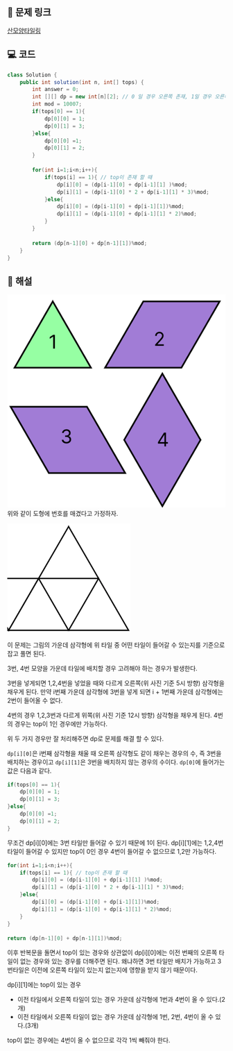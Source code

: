 ## 🔗 문제 링크
[산모양타일링](https://school.programmers.co.kr/learn/courses/30/lessons/258705)

## 💻 코드
```java
class Solution {
    public int solution(int n, int[] tops) {
        int answer = 0;
        int [][] dp = new int[n][2]; // 0 일 경우 오른쪽 존재, 1일 경우 오른쪽 존재 x
        int mod = 10007;
        if(tops[0] == 1){
            dp[0][0] = 1;
            dp[0][1] = 3;
        }else{
            dp[0][0] =1;
            dp[0][1] = 2;
        }
        
        for(int i=1;i<n;i++){
            if(tops[i] == 1){ // top이 존재 할 때
                dp[i][0] = (dp[i-1][0] + dp[i-1][1] )%mod;
                dp[i][1] = (dp[i-1][0] * 2 + dp[i-1][1] * 3)%mod;
            }else{
                dp[i][0] = (dp[i-1][0] + dp[i-1][1])%mod;
                dp[i][1] = (dp[i-1][0] + dp[i-1][1] * 2)%mod;
            }
        }

        return (dp[n-1][0] + dp[n-1][1])%mod;
    }
}
```

## 📝 해설
![img.png](산모양타일링-02.png)
위와 같이 도형에 번호를 매겼다고 가정하자.

![img.png](산모양타일링-01.png)

이 문제는 그림의 가운데 삼각형에 위 타일 중 어떤 타일이 들어갈 수 있는지를 기준으로 잡고 풀면 된다.

3번, 4번 모양을 가운데 타일에 배치할 경우 고려해야 하는 경우가 발생한다.

3번을 넣게되면 1,2,4번을 넣었을 때와 다르게 오른쪽(위 사진 기준 5시 방향) 삼각형을 채우게 된다. 만약 i번째 가운데 삼각형에 3번을 넣게 되면 i + 1번째 가운데 삼각형에는 2번이 들어올 수 없다.

4번의 경우 1,2,3번과 다르게 위쪽(위 사진 기준 12시 방향) 삼각형을 채우게 된다. 4번의 경우는 top이 1인 경우에만 가능하다.

위 두 가지 경우만 잘 처리해주면 dp로 문제를 해결 할 수 있다.

`dp[i][0]`은 i번째 삼각형을 채울 때 오른쪽 삼각형도 같이 채우는 경우의 수, 즉 3번을 배치하는 경우이고 `dp[i][1]`은 3번을 배치하지 않는 경우의 수이다.
`dp[0]`에 들어가는 값은 다음과 같다. 

```java
if(tops[0] == 1){
    dp[0][0] = 1;
    dp[0][1] = 3;
}else{
    dp[0][0] =1;
    dp[0][1] = 2;
}
```
무조건 dp[i][0]에는 3번 타일만 들어갈 수 있기 때문에 1이 된다.
dp[i][1]에는 1,2,4번 타일이 들어갈 수 있지만 top이 0인 경우 4번이 들어갈 수 없으므로 1,2만 가능하다.

```java
for(int i=1;i<n;i++){
    if(tops[i] == 1){ // top이 존재 할 때
        dp[i][0] = (dp[i-1][0] + dp[i-1][1] )%mod;
        dp[i][1] = (dp[i-1][0] * 2 + dp[i-1][1] * 3)%mod;
    }else{
        dp[i][0] = (dp[i-1][0] + dp[i-1][1])%mod;
        dp[i][1] = (dp[i-1][0] + dp[i-1][1] * 2)%mod;
    }
}

return (dp[n-1][0] + dp[n-1][1])%mod;
```
이후 반복문을 돌면서 top이 있는 경우와 상관없이 dp[i][0]에는 이전 번째의 오른쪽 타일이 없는 경우와 있는 경우를 더해주면 된다. 왜냐하면 3번 타일만 배치가 가능하고 3번타일은 이전에 오른쪽 타일이 있는지 없는지에 영향을 받지 않기 때문이다.

dp[i][1]에는 top이 있는 경우
   - 이전 타일에서 오른쪽 타일이 있는 경우 가운데 삼각형에 1번과 4번이 올 수 있다.(2개)
   - 이전 타일에서 오른쪽 타일이 없는 경우 가운데 삼각형에 1번, 2번, 4번이 올 수 있다.(3개)
  
  top이 없는 경우에는 4번이 올 수 없으므로 각각 1씩 빼줘야 한다.

